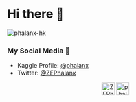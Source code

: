 <h1 >Hi there 👋</h1>

<p align="left"> <img src="https://komarev.com/ghpvc/?username=phalanx-hk" alt="phalanx-hk" /> </p>

### My Social Media 💬
- Kaggle Profile: [@phalanx](https://www.kaggle.com/phalanx)
- Twitter: [@ZFPhalanx](https://twitter.com/ZFPhalanx)

<p align="center">
<a href="https://twitter.com/ZFPhalanx12345" target="blank"><img align="center" src="https://cdn.jsdelivr.net/npm/simple-icons@3.0.1/icons/twitter.svg" alt="ZFPhalanx" height="30" width="30" /></a>
<a href="https://www.kaggle.com/phalanx" target="blank"><img align="center" src="https://cdn.jsdelivr.net/npm/simple-icons@3.0.1/icons/kaggle.svg" alt="phalanx" height="30" width="30" /></a>
</p>
